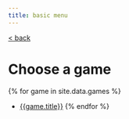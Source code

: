 ```yaml
---
title: basic menu
---
```

[< back](/)
# Choose a game
{% for game in site.data.games %}
- [{{game.title}}]({{game.url}})
{% endfor %}
